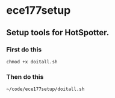 # ece177setup
## Setup tools for HotSpotter.

### First do this
`chmod +x doitall.sh`

### Then do this
`~/code/ece177setup/doitall.sh`
